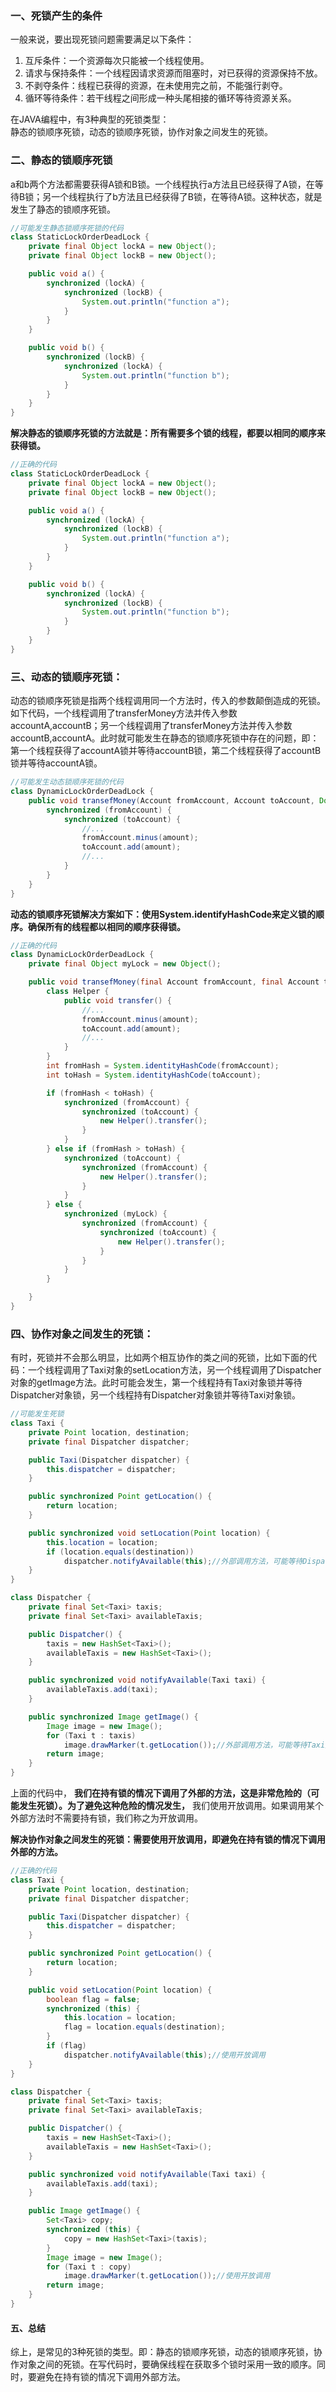 ### 一、死锁产生的条件

一般来说，要出现死锁问题需要满足以下条件：
1. 互斥条件：一个资源每次只能被一个线程使用。
2. 请求与保持条件：一个线程因请求资源而阻塞时，对已获得的资源保持不放。
3. 不剥夺条件：线程已获得的资源，在未使用完之前，不能强行剥夺。
4. 循环等待条件：若干线程之间形成一种头尾相接的循环等待资源关系。

在JAVA编程中，有3种典型的死锁类型：   
静态的锁顺序死锁，动态的锁顺序死锁，协作对象之间发生的死锁。

### 二、静态的锁顺序死锁

a和b两个方法都需要获得A锁和B锁。一个线程执行a方法且已经获得了A锁，在等待B锁；另一个线程执行了b方法且已经获得了B锁，在等待A锁。这种状态，就是发生了静态的锁顺序死锁。

``` java
//可能发生静态锁顺序死锁的代码
class StaticLockOrderDeadLock {
    private final Object lockA = new Object();
    private final Object lockB = new Object();

    public void a() {
        synchronized (lockA) {
            synchronized (lockB) {
                System.out.println("function a");
            }
        }
    }

    public void b() {
        synchronized (lockB) {
            synchronized (lockA) {
                System.out.println("function b");
            }
        }
    }
}
```

**解决静态的锁顺序死锁的方法就是：所有需要多个锁的线程，都要以相同的顺序来获得锁。**

```java
//正确的代码
class StaticLockOrderDeadLock {
    private final Object lockA = new Object();
    private final Object lockB = new Object();

    public void a() {
        synchronized (lockA) {
            synchronized (lockB) {
                System.out.println("function a");
            }
        }
    }

    public void b() {
        synchronized (lockA) {
            synchronized (lockB) {
                System.out.println("function b");
            }
        }
    }
}
```

### 三、动态的锁顺序死锁：

动态的锁顺序死锁是指两个线程调用同一个方法时，传入的参数颠倒造成的死锁。如下代码，一个线程调用了transferMoney方法并传入参数accountA,accountB；另一个线程调用了transferMoney方法并传入参数accountB,accountA。此时就可能发生在静态的锁顺序死锁中存在的问题，即：第一个线程获得了accountA锁并等待accountB锁，第二个线程获得了accountB锁并等待accountA锁。

```java
//可能发生动态锁顺序死锁的代码
class DynamicLockOrderDeadLock {
    public void transefMoney(Account fromAccount, Account toAccount, Double amount) {
        synchronized (fromAccount) {
            synchronized (toAccount) {
                //...
                fromAccount.minus(amount);
                toAccount.add(amount);
                //...
            }
        }
    }
}
```

**动态的锁顺序死锁解决方案如下：使用System.identifyHashCode来定义锁的顺序。确保所有的线程都以相同的顺序获得锁。**

```java
//正确的代码
class DynamicLockOrderDeadLock {
    private final Object myLock = new Object();

    public void transefMoney(final Account fromAccount, final Account toAccount, final Double amount) {
        class Helper {
            public void transfer() {
                //...
                fromAccount.minus(amount);
                toAccount.add(amount);
                //...
            }
        }
        int fromHash = System.identityHashCode(fromAccount);
        int toHash = System.identityHashCode(toAccount);

        if (fromHash < toHash) {
            synchronized (fromAccount) {
                synchronized (toAccount) {
                    new Helper().transfer();
                }
            }
        } else if (fromHash > toHash) {
            synchronized (toAccount) {
                synchronized (fromAccount) {
                    new Helper().transfer();
                }
            }
        } else {
            synchronized (myLock) {
                synchronized (fromAccount) {
                    synchronized (toAccount) {
                        new Helper().transfer();
                    }
                }
            }
        }

    }
}
```

### 四、协作对象之间发生的死锁：

有时，死锁并不会那么明显，比如两个相互协作的类之间的死锁，比如下面的代码：一个线程调用了Taxi对象的setLocation方法，另一个线程调用了Dispatcher对象的getImage方法。此时可能会发生，第一个线程持有Taxi对象锁并等待Dispatcher对象锁，另一个线程持有Dispatcher对象锁并等待Taxi对象锁。

``` java
//可能发生死锁
class Taxi {
    private Point location, destination;
    private final Dispatcher dispatcher;

    public Taxi(Dispatcher dispatcher) {
        this.dispatcher = dispatcher;
    }

    public synchronized Point getLocation() {
        return location;
    }

    public synchronized void setLocation(Point location) {
        this.location = location;
        if (location.equals(destination))
            dispatcher.notifyAvailable(this);//外部调用方法，可能等待Dispatcher对象锁
    }
}

class Dispatcher {
    private final Set<Taxi> taxis;
    private final Set<Taxi> availableTaxis;

    public Dispatcher() {
        taxis = new HashSet<Taxi>();
        availableTaxis = new HashSet<Taxi>();
    }

    public synchronized void notifyAvailable(Taxi taxi) {
        availableTaxis.add(taxi);
    }

    public synchronized Image getImage() {
        Image image = new Image();
        for (Taxi t : taxis)
            image.drawMarker(t.getLocation());//外部调用方法，可能等待Taxi对象锁
        return image;
    }
}
```

上面的代码中， **我们在持有锁的情况下调用了外部的方法，这是非常危险的（可能发生死锁）。为了避免这种危险的情况发生，** 我们使用开放调用。如果调用某个外部方法时不需要持有锁，我们称之为开放调用。

**解决协作对象之间发生的死锁：需要使用开放调用，即避免在持有锁的情况下调用外部的方法。**

```java
//正确的代码
class Taxi {
    private Point location, destination;
    private final Dispatcher dispatcher;

    public Taxi(Dispatcher dispatcher) {
        this.dispatcher = dispatcher;
    }

    public synchronized Point getLocation() {
        return location;
    }

    public void setLocation(Point location) {
        boolean flag = false;
        synchronized (this) {
            this.location = location;
            flag = location.equals(destination);
        }
        if (flag)
            dispatcher.notifyAvailable(this);//使用开放调用
    }
}

class Dispatcher {
    private final Set<Taxi> taxis;
    private final Set<Taxi> availableTaxis;

    public Dispatcher() {
        taxis = new HashSet<Taxi>();
        availableTaxis = new HashSet<Taxi>();
    }

    public synchronized void notifyAvailable(Taxi taxi) {
        availableTaxis.add(taxi);
    }

    public Image getImage() {
        Set<Taxi> copy;
        synchronized (this) {
            copy = new HashSet<Taxi>(taxis);
        }
        Image image = new Image();
        for (Taxi t : copy)
            image.drawMarker(t.getLocation());//使用开放调用
        return image;
    }
}
```

#### 五、总结

综上，是常见的3种死锁的类型。即：静态的锁顺序死锁，动态的锁顺序死锁，协作对象之间的死锁。在写代码时，要确保线程在获取多个锁时采用一致的顺序。同时，要避免在持有锁的情况下调用外部方法。